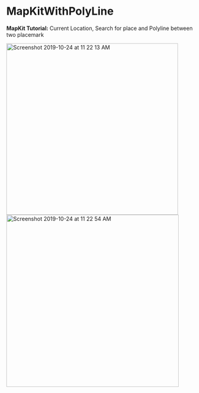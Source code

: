 # MapKitWithPolyLine
 **MapKit Tutorial:** Current Location, Search for place and Polyline between two placemark 
 
<img width="448" alt="Screenshot 2019-10-24 at 11 22 13 AM" src="https://user-images.githubusercontent.com/16849127/67450954-92f7ad80-f651-11e9-9605-5d281952a8ce.png">

<img width="450" alt="Screenshot 2019-10-24 at 11 22 54 AM" src="https://user-images.githubusercontent.com/16849127/67450968-a276f680-f651-11e9-84a5-ba9593ae66b1.png">
